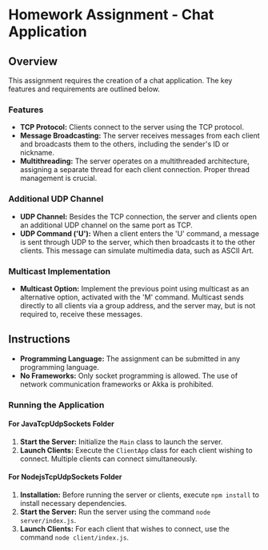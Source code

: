 # Homework Assignment - Chat Application

## Overview
This assignment requires the creation of a chat application. The key features and requirements are outlined below.

### Features
- **TCP Protocol:** Clients connect to the server using the TCP protocol.
- **Message Broadcasting:** The server receives messages from each client and broadcasts them to the others, including the sender's ID or nickname.
- **Multithreading:** The server operates on a multithreaded architecture, assigning a separate thread for each client connection. Proper thread management is crucial.

### Additional UDP Channel
- **UDP Channel:** Besides the TCP connection, the server and clients open an additional UDP channel on the same port as TCP.
- **UDP Command ('U'):** When a client enters the 'U' command, a message is sent through UDP to the server, which then broadcasts it to the other clients. This message can simulate multimedia data, such as ASCII Art.

### Multicast Implementation
- **Multicast Option:** Implement the previous point using multicast as an alternative option, activated with the 'M' command. Multicast sends directly to all clients via a group address, and the server may, but is not required to, receive these messages.

## Instructions
- **Programming Language:** The assignment can be submitted in any programming language.
- **No Frameworks:** Only socket programming is allowed. The use of network communication frameworks or Akka is prohibited.

### Running the Application

#### For JavaTcpUdpSockets Folder
1. **Start the Server:** Initialize the `Main` class to launch the server.
2. **Launch Clients:** Execute the `ClientApp` class for each client wishing to connect. Multiple clients can connect simultaneously.

#### For NodejsTcpUdpSockets Folder
1. **Installation:** Before running the server or clients, execute `npm install` to install necessary dependencies.
2. **Start the Server:** Run the server using the command `node server/index.js`.
3. **Launch Clients:** For each client that wishes to connect, use the command `node client/index.js`.
